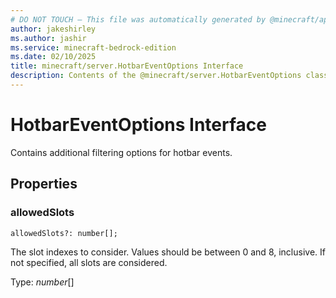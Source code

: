```yaml
---
# DO NOT TOUCH — This file was automatically generated by @minecraft/api-docs-generator, to report problems file an issue at https://github.com/Mojang/minecraft-scripting-libraries
author: jakeshirley
ms.author: jashir
ms.service: minecraft-bedrock-edition
ms.date: 02/10/2025
title: minecraft/server.HotbarEventOptions Interface
description: Contents of the @minecraft/server.HotbarEventOptions class.
---
```

# HotbarEventOptions Interface

Contains additional filtering options for hotbar events.

## Properties

### **allowedSlots**
`allowedSlots?: number[];`

The slot indexes to consider. Values should be between 0 and 8, inclusive. If not specified, all slots are considered.

Type: *number*[]
